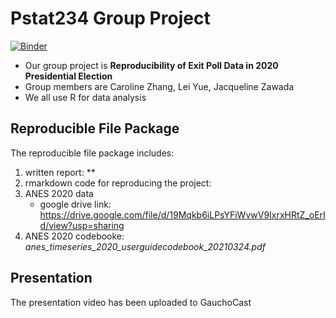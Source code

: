 # Pstat234 Group Project
[![Binder](https://mybinder.org/badge_logo.svg)](https://mybinder.org/v2/gh/leiyue97/pstat234-project-nsf/main)

- Our group project is **Reproducibility of Exit Poll Data in 2020 Presidential Election**
- Group members are Caroline Zhang, Lei Yue, Jacqueline Zawada
- We all use R for data analysis

## Reproducible File Package

The reproducible file package includes:
1. written report: **
2. rmarkdown code for reproducing the project: 
3. ANES 2020 data
      * google drive link: https://drive.google.com/file/d/19Mqkb6iLPsYFiWvwV9IxrxHRtZ_oErId/view?usp=sharing
5. ANES 2020 codebooke: *anes_timeseries_2020_userguidecodebook_20210324.pdf*

## Presentation

The presentation video has been uploaded to GauchoCast
